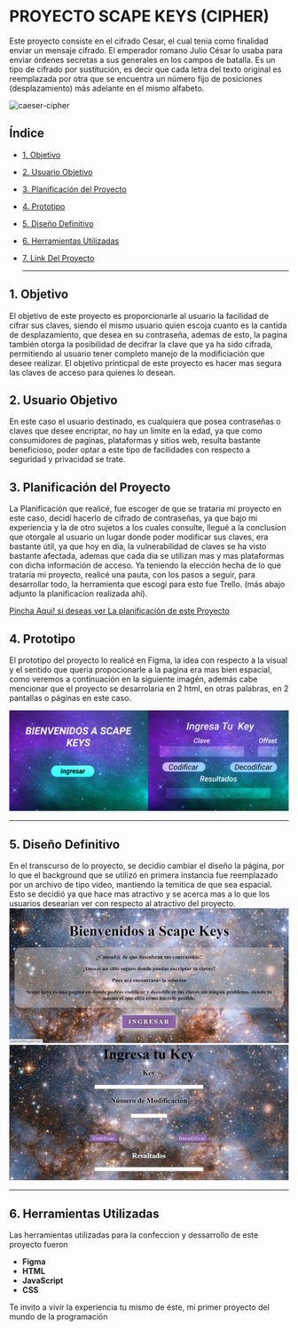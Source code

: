 # PROYECTO SCAPE KEYS (CIPHER)

Este proyecto consiste en el cifrado Cesar, el cual tenia como finalidad enviar un mensaje cifrado. El emperador romano Julio César lo usaba para enviar órdenes secretas a sus generales en los campos de batalla.
Es un tipo de cifrado por sustitución, es decir que cada letra del texto original es reemplazada por otra que se encuentra un número fijo de posiciones (desplazamiento) más adelante en el mismo alfabeto.

![caeser-cipher](https://upload.wikimedia.org/wikipedia/commons/thumb/2/2b/Caesar3.svg/2000px-Caesar3.svg.png)
 
 ## Índice
 
* [1. Objetivo](#1-Objetivo)
* [2. Usuario Objetivo](#2-Usuario-Objetivo)
* [3. Planificación del Proyecto](#3-Planificación-del-Proyecto)
* [4. Prototipo](#4-Prototipo)
* [5. Diseño Definitivo](#5-Diseño-Definitivo)
* [6. Herramientas Utilizadas](#6-Herramientas-Utilizadas)
* [7. Link Del Proyecto](#7-Link-Del-Proyecto)
  
  ***

 ## 1. Objetivo

 El objetivo de este proyecto es proporcionarle al usuario la facilidad de cifrar sus claves, siendo el mismo usuario quien escoja cuanto es la cantida de desplazamiento, que desea en su contraseña, ademas de esto, la pagina también otorga la posibilidad de decifrar la clave que ya ha sido cifrada, permitiendo al usuario tener completo manejo de la modificiación que desee realizar. El objetivo printicpal de este proyecto es hacer mas segura las claves de acceso para quienes lo desean.

 ## 2. Usuario Objetivo

 En este caso el usuario destinado, es cualquiera que posea contraseñas o claves que desee encriptar, no hay un limite en la edad, ya que como consumidores de paginas, plataformas y sitios web, resulta bastante beneficioso, poder optar a este tipo de facilidades con respecto a seguridad y privacidad se trate.

 ## 3. Planificación del Proyecto

 La Planificación que realicé, fue escoger de que se trataria mi proyecto en este caso, decidí hacerlo de cifrado de contraseñas, ya que bajo mi experiencia y la de otro sujetos a los cuales consulte, llegué a la conclusíon que otorgale al usuario un lugar donde poder modificar sus claves, era bastante útil, ya que hoy en dia, la vulnerabilidad de claves se ha visto bastante afectada, ademas que cada dia se utilizan mas y mas plataformas con dicha información de acceso.
 Ya teniendo la elección hecha de lo que trataria mi proyecto, realicé una pauta, con los pasos a seguir, para desarrollar todo, la herramienta que escogí para esto fue Trello. (más abajo adjunto la planificacíon realizada ahí).

 [Pincha Aqui! si deseas ver La planificación de este Proyecto](https://trello.com/b/w2WRhRmN/planificaci%C3%B3n-cypher)

 ## 4. Prototipo

 El prototipo del proyecto lo realicé en Figma, la idea con respecto a la visual y el sentido que queria propocionarle  a la pagina era mas bien espacial, como veremos a continuación en la siguiente imagén, además cabe mencionar que el proyecto se desarrolaria en 2 html, en otras palabras, en 2 pantallas o páginas en este caso.

![Prototipo](src/imgenesreadme/Prototipo.png)

***
 ## 5. Diseño Definitivo

En el transcurso de lo proyecto, se decidio cambiar el diseño la página, por lo que el background que se utilizó en primera instancia fue reemplazado por un archivo de tipo video, mantiendo la temitica de que sea espacial. Esto se decidió ya que hace mas atractivo y se acerca mas a lo que los usuarios desearian ver con respecto al atractivo del proyecto.
![Diseño Definitivo](src/imgenesreadme/pagina_final.png)
![Diseño Definitivo1](src/imgenesreadme/pagina_final1.png)

***
## 6. Herramientas Utilizadas
Las herramientas utilizadas para la confeccion y dessarrollo de este proyecto fueron
* **Figma**
* **HTML**
* **JavaScript**
* **CSS** 

Te invito a vivir la experiencia tu mismo de éste, mi primer proyecto del mundo de la programación 





